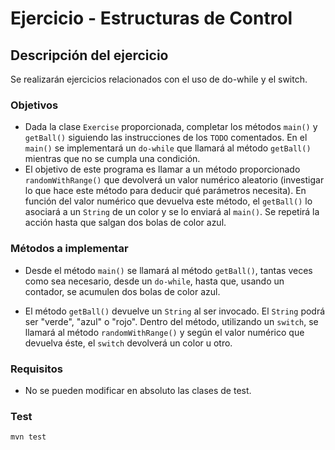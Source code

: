 # Ejercicio - Estructuras de Control
## Descripción del ejercicio
Se realizarán ejercicios relacionados con el uso de do-while y el switch.

### Objetivos
* Dada la clase ``Exercise`` proporcionada, completar los métodos ``main()`` y ``getBall()`` siguiendo las instrucciones de los
  ``TODO`` comentados. En el ``main()`` se implementará un ``do-while`` que llamará al método ``getBall()`` mientras que no se cumpla
  una condición.
* El objetivo de este programa es llamar a un método proporcionado ``randomWithRange()`` que devolverá un valor numérico
  aleatorio (investigar lo que hace este método para deducir qué parámetros necesita). En función del valor numérico que devuelva este
  método, el ``getBall()`` lo asociará a un ``String`` de un color y se lo enviará al ``main()``. Se repetirá la acción hasta que salgan
  dos bolas de color azul.

### Métodos a implementar
* Desde el método ``main()`` se llamará al método ``getBall()``, tantas veces como sea necesario, desde un ``do-while``, hasta que,
  usando un contador, se acumulen dos bolas de color azul.

* El método ``getBall()`` devuelve un ``String`` al ser invocado. El ``String`` podrá ser "verde", "azul" o "rojo". Dentro del método,
  utilizando un ``switch``, se llamará al método ``randomWithRange()`` y según el valor numérico que devuelva éste, el ``switch``
  devolverá un color u otro.

### Requisitos
* No se pueden modificar en absoluto las clases de test.

### Test

```
mvn test
```
